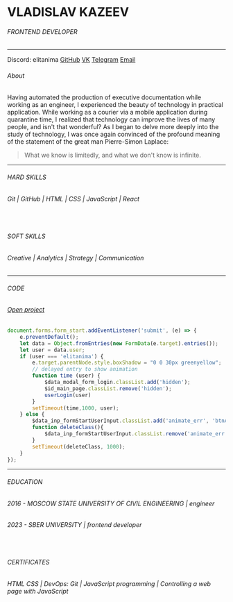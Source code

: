 # VLADISLAV KAZEEV

###### FRONTEND DEVELOPER

---

Discord: elitanima
[GitHub][github-link] [VK][vk-link] [Telegram][telegram-link] [Email][email-link]

###### About

Having automated the production of executive documentation while working as an engineer, I experienced the beauty of technology in practical application. While working as a courier via a mobile application during quarantine time, I realized that technology can improve the lives of many people, and isn't that wonderful? As I began to delve more deeply into the study of technology, I was once again convinced of the profound meaning of the statement of the great man Pierre-Simon Laplace:

> What we know is limitedly, and what we don't know is infinite.

---

###### HARD SKILLS

###### Git | GitHub | HTML | CSS | JavaScript | React

<br>

###### SOFT SKILLS

###### Creative | Analytics | Strategy | Communication

---

###### CODE

###### [Open project][project-link]

```Javascript
document.forms.form_start.addEventListener('submit', (e) => {
    e.preventDefault();
    let data = Object.fromEntries(new FormData(e.target).entries());
    let user = data.user;
    if (user === 'elitanima') {
        e.target.parentNode.style.boxShadow = "0 0 30px greenyellow";
        // delayed entry to show animation
        function time (user) {
            $data_modal_form_login.classList.add('hidden');
            $id_main_page.classList.remove('hidden');
            userLogin(user)
        }
        setTimeout(time,1000, user);
    } else {
        $data_inp_formStartUserInput.classList.add('animate_err', 'btnArror');
        function deleteClass(){
            $data_inp_formStartUserInput.classList.remove('animate_err','btnArror');
        }
        setTimeout(deleteClass, 1000);
    }
});
```

---

###### EDUCATION

###### 2016 - MOSCOW STATE UNIVERSITY OF CIVIL ENGINEERING | engineer

###### 2023 - SBER UNIVERSITY | frontend developer

<br>

###### CERTIFICATES

###### HTML CSS | DevOps: Git | JavaScript programming | Controlling a web page with JavaScript

[github-link]: https://github.com/elitanima "Open github pages"
[vk-link]: https://vk.com/elitanima
[telegram-link]: https://t.me/elitanima
[email-link]: mailto:elitanima@vk.com
[project-link]: https://elitanima.github.io/Homework_02/
